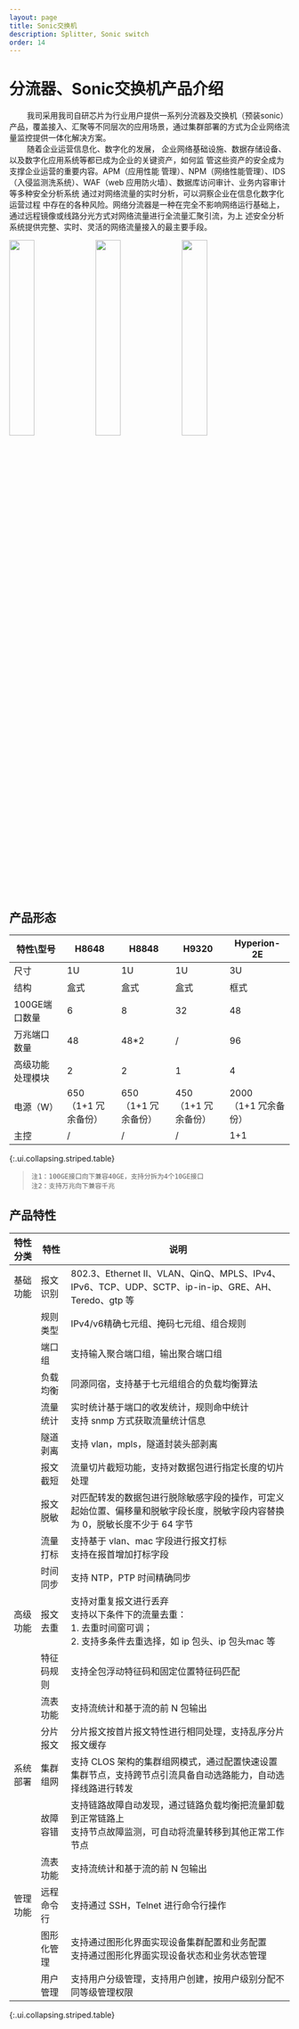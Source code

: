```yaml
---
layout: page
title: Sonic交换机
description: Splitter, Sonic switch
order: 14
---
```


# 分流器、Sonic交换机产品介绍

&nbsp;&nbsp;&nbsp;&nbsp;&nbsp;&nbsp;&nbsp;&nbsp;我司采用我司自研芯片为行业用户提供一系列分流器及交换机（预装sonic）产品，覆盖接入、汇聚等不同层次的应用场景，通过集群部署的方式为企业网络流量监控提供一体化解决方案。<br>
&nbsp;&nbsp;&nbsp;&nbsp;&nbsp;&nbsp;&nbsp;&nbsp;随着企业运营信息化、数字化的发展， 企业网络基础设施、数据存储设备、以及数字化应用系统等都已成为企业的关键资产，如何监 管这些资产的安全成为支撑企业运营的重要内容。APM（应用性能 管理）、NPM（网络性能管理）、IDS（入侵监测洗系统）、WAF（web 应用防火墙）、数据库访问审计、业务内容审计等多种安全分析系统 通过对网络流量的实时分析，可以洞察企业在信息化数字化运营过程 中存在的各种风险。网络分流器是一种在完全不影响网络运行基础上，通过远程镜像或线路分光方式对网络流量进行全流量汇聚引流，为上 述安全分析系统提供完整、实时、灵活的网络流量接入的最主要手段。<br>

<img src="image1.png" width="30%"> <img src="image2.png" width="30%"> <img src="image2.png" width="30%">

## 产品形态

| 特性\型号       | H8648 | H8848 | H9320 | Hyperion-2E |
|-----------------|-------|-------|-------|-------------|
| 尺寸            | 1U    | 1U    | 1U    | 3U          |
| 结构            | 盒式  | 盒式  | 盒式  | 框式        |
| 100GE端口数量   | 6     | 8     | 32    | 48          |
| 万兆端口数量    | 48    | 48*2   | /     | 96          |
| 高级功能处理模块 | 2     | 2     | 1     | 4           |
| 电源（W）       | 650<br>（1+1 冗余备份）   | 650<br>（1+1 冗余备份）   | 450<br>（1+1 冗余备份）   | 2000<br>（1+1 冗余备份）        |
| 主控            | /     | /     | /     | 1+1         |
{:.ui.collapsing.striped.table}
> `注1：100GE接口向下兼容40GE，支持分拆为4个10GE接口`<br>
> `注2：支持万兆向下兼容千兆`

## 产品特性

| 特性分类 | 特性        | 说明                                                                 |
|----------|-------------|----------------------------------------------------------------------|
| 基础功能 | 报文识别    | 802.3、Ethernet II、VLAN、QinQ、MPLS、IPv4、IPv6、TCP、UDP、SCTP、ip-in-ip、GRE、AH、 Teredo、gtp 等     |
|  | 规则类型    | IPv4/v6精确七元组、掩码七元组、组合规则                              |
|  | 端口组    | 支持输入聚合端口组，输出聚合端口组                                       |
|  | 负载均衡    | 同源同宿，支持基于七元组组合的负载均衡算法                                               |
|  | 流量统计    | 实时统计基于端口的收发统计，规则命中统计<br>支持 snmp 方式获取流量统计信息             |
|  | 隧道剥离    |   支持 vlan，mpls，隧道封装头部剥离           |                                                             |
|  | 报文截短      | 流量切片截短功能，支持对数据包进行指定长度的切片处理                        |
|  | 报文脱敏    | 对匹配转发的数据包进行脱除敏感字段的操作，可定义起始位置、偏移量和脱敏字段长度，脱敏字段内容替换为 0，脱敏长度不少于 64 字节                       |
|  | 流量打标  | 支持基于 vlan、mac 字段进行报文打标<br>支持在报首增加打标字段                                 |
|  | 时间同步      | 支持 NTP，PTP 时间精确同步                                     |
| 高级功能 | 报文去重      | 支持对重复报文进行丢弃<br>支持以下条件下的流量去重：<br>1. 去重时间窗可调；<br>2. 支持多条件去重选择，如 ip 包头、ip 包头mac 等         |
|  | 特征码规则    | 支持全包浮动特征码和固定位置特征码匹配                                                      |
|  | 流表功能    | 支持流统计和基于流的前 N 包输出                                     |
|  | 分片报文      | 分片报文按首片报文特性进行相同处理，支持乱序分片报文缓存                                   |
| 系统部署 | 集群组网      | 支持 CLOS 架构的集群组网模式，通过配置快速设置集群节点，支持跨节点引流具备自动选路能力，自动选择线路进行转发         |
|  | 故障容错    | 支持链路故障自动发现，通过链路负载均衡把流量卸载到正常链路上<br>支持节点故障监测，可自动将流量转移到其他正常工作节点                                                      |
|  | 流表功能    | 支持流统计和基于流的前 N 包输出                                     |
| 管理功能 | 远程命令行      | 支持通过 SSH，Telnet 进行命令行操作                                   |
|  | 图形化管理      | 支持通过图形化界面实现设备集群配置和业务配置<br>支持通过图形化界面实现设备状态和业务状态管理                                   |
|  | 用户管理      | 支持用户分级管理，支持用户创建，按用户级别分配不同等级管理权限                                   |
{:.ui.collapsing.striped.table}
